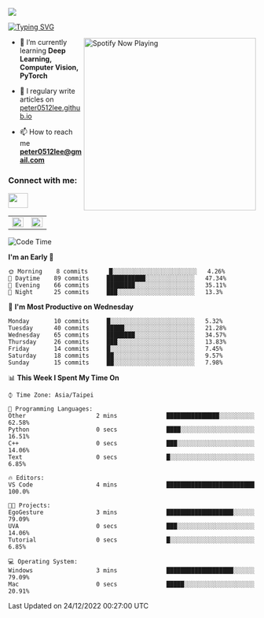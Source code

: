 ![](https://komarev.com/ghpvc/?username=peter0512lee&color=ff69b4)

[![Typing SVG](https://readme-typing-svg.herokuapp.com?color=F742BA&size=22&lines=Hi!+I'm+JYL)](https://git.io/typing-svg)

[<img src="https://spotify-now-playing.peter0512lee.vercel.app/api/spotify-playing" alt="Spotify Now Playing" width="350" align="right" />](https://open.spotify.com/user/21iyoswqgnkoe7peuesmqnhgy)

- 🌱 I’m currently learning **Deep Learning, Computer Vision, PyTorch**

- 📝 I regulary write articles on [peter0512lee.github.io](https://peter0512lee.github.io/)

- 📫 How to reach me **peter0512lee@gmail.com**

<h3 align="left">Connect with me:</h3>
<p align="left">
<a href="https://linkedin.com/in/jie-ying-li-b43a1416b" target="blank"><img align="center" src="https://raw.githubusercontent.com/rahuldkjain/github-profile-readme-generator/master/src/images/icons/Social/linked-in-alt.svg" height="30" width="40" /></a>
<!-- <a href="https://fb.com/peter0512lee" target="blank"><img align="center" src="https://raw.githubusercontent.com/rahuldkjain/github-profile-readme-generator/master/src/images/icons/Social/facebook.svg" alt="peter0512lee" height="30" width="40" /></a> -->
<!-- <a href="https://instagram.com/etiquette_ying" target="blank"><img align="center" src="https://raw.githubusercontent.com/rahuldkjain/github-profile-readme-generator/master/src/images/icons/Social/instagram.svg" alt="etiquette_ying" height="30" width="40" /></a> -->
<!-- <a href="https://medium.com/@peter0512lee" target="blank"><img align="center" src="https://raw.githubusercontent.com/rahuldkjain/github-profile-readme-generator/master/src/images/icons/Social/medium.svg" alt="@peter0512lee" height="30" width="40" /></a> -->
</p>

<table><tr><td valign="top" width="50%">

<img src="https://github-readme-stats.vercel.app/api?username=peter0512lee&hide_border=true&show_icons=true&locale=en" align="left" style="width: 100%" />

</td><td valign="top" width="50%">

<img src="https://github-readme-stats.vercel.app/api/top-langs?username=peter0512lee&hide_border=true&show_icons=true&locale=en&layout=compact" align="left" style="width: 100%" />

</td></tr></table>  

<!--START_SECTION:waka-->
![Code Time](http://img.shields.io/badge/Code%20Time-927%20hrs%206%20mins-blue)

**I'm an Early 🐤** 

```text
🌞 Morning    8 commits      █░░░░░░░░░░░░░░░░░░░░░░░░   4.26% 
🌆 Daytime    89 commits     ███████████░░░░░░░░░░░░░░   47.34% 
🌃 Evening    66 commits     ████████░░░░░░░░░░░░░░░░░   35.11% 
🌙 Night      25 commits     ███░░░░░░░░░░░░░░░░░░░░░░   13.3%

```
📅 **I'm Most Productive on Wednesday** 

```text
Monday       10 commits     █░░░░░░░░░░░░░░░░░░░░░░░░   5.32% 
Tuesday      40 commits     █████░░░░░░░░░░░░░░░░░░░░   21.28% 
Wednesday    65 commits     ████████░░░░░░░░░░░░░░░░░   34.57% 
Thursday     26 commits     ███░░░░░░░░░░░░░░░░░░░░░░   13.83% 
Friday       14 commits     █░░░░░░░░░░░░░░░░░░░░░░░░   7.45% 
Saturday     18 commits     ██░░░░░░░░░░░░░░░░░░░░░░░   9.57% 
Sunday       15 commits     ██░░░░░░░░░░░░░░░░░░░░░░░   7.98%

```


📊 **This Week I Spent My Time On** 

```text
⌚︎ Time Zone: Asia/Taipei

💬 Programming Languages: 
Other                    2 mins              ███████████████░░░░░░░░░░   62.58% 
Python                   0 secs              ████░░░░░░░░░░░░░░░░░░░░░   16.51% 
C++                      0 secs              ███░░░░░░░░░░░░░░░░░░░░░░   14.06% 
Text                     0 secs              █░░░░░░░░░░░░░░░░░░░░░░░░   6.85%

🔥 Editors: 
VS Code                  4 mins              █████████████████████████   100.0%

🐱‍💻 Projects: 
EgoGesture               3 mins              ███████████████████░░░░░░   79.09% 
UVA                      0 secs              ███░░░░░░░░░░░░░░░░░░░░░░   14.06% 
Tutorial                 0 secs              █░░░░░░░░░░░░░░░░░░░░░░░░   6.85%

💻 Operating System: 
Windows                  3 mins              ███████████████████░░░░░░   79.09% 
Mac                      0 secs              █████░░░░░░░░░░░░░░░░░░░░   20.91%

```


 Last Updated on 24/12/2022 00:27:00 UTC
<!--END_SECTION:waka-->


<!--
**peter0512lee/peter0512lee** is a ✨ _special_ ✨ repository because its `README.md` (this file) appears on your GitHub profile.

